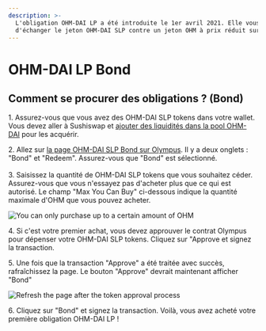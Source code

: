 ```yaml
---
description: >-
  L'obligation OHM-DAI LP a été introduite le 1er avril 2021. Elle vous permet
  d'échanger le jeton OHM-DAI SLP contre un jeton OHM à prix réduit sur Olympus.
---
```


# OHM-DAI LP Bond

## Comment se procurer des obligations ? (Bond)

1\. Assurez-vous que vous avez des OHM-DAI SLP tokens dans votre wallet. Vous devez aller à Sushiswap et [ajouter des liquidités dans la pool OHM-DAI](https://app.sushi.com/add/0x6B175474E89094C44Da98b954EedeAC495271d0F/0x383518188C0C6d7730D91b2c03a03C837814a899) pour les acquérir.

2\. Allez sur [la page OHM-DAI SLP Bond sur Olympus](https://app.olympusdao.finance/#/bonds/ohm\_dai\_lp). Il y a deux onglets : "Bond" et "Redeem". Assurez-vous que "Bond" est sélectionné.\
\
3\. Saisissez la quantité de OHM-DAI SLP tokens que vous souhaitez céder. Assurez-vous que vous n'essayez pas d'acheter plus que ce qui est autorisé. Le champ "Max You Can Buy" ci-dessous indique la quantité maximale d'OHM que vous pouvez acheter.

![You can only purchase up to a certain amount of OHM](../../.gitbook/assets/max\_you\_can\_buy.png)

4\. Si c'est votre premier achat, vous devez approuver le contrat Olympus pour dépenser votre OHM-DAI SLP tokens. Cliquez sur "Approve et signez la transaction.

5\. Une fois que la transaction "Approve" a été traitée avec succès, rafraîchissez la page. Le bouton "Approve" devrait maintenant afficher "Bond"

![Refresh the page after the token approval process](../../.gitbook/assets/bond\_ohm\_dai\_refresh.png)

6\. Cliquez sur "Bond" et signez la transaction. Voilà, vous avez acheté votre première obligation OHM-DAI LP !

